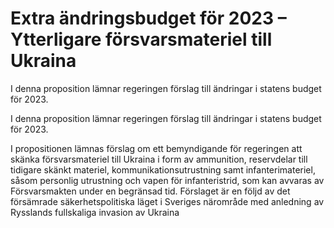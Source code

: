 # Extra ändringsbudget för 2023 – Ytterligare försvarsmateriel till Ukraina

I denna proposition lämnar regeringen förslag till ändringar i statens budget för 2023.

I denna proposition lämnar regeringen förslag till ändringar i statens budget för 2023.

I propositionen lämnas förslag om ett bemyndigande för
regeringen att skänka försvarsmateriel till Ukraina i form av ammunition,
reservdelar till tidigare skänkt materiel, kommunikationsutrustning samt
infanterimateriel, såsom personlig utrustning och vapen för infanteristrid,
som kan avvaras av Försvarsmakten under en begränsad tid. Förslaget är
en följd av det försämrade säkerhetspolitiska läget i Sveriges närområde
med anledning av Rysslands fullskaliga invasion av Ukraina
